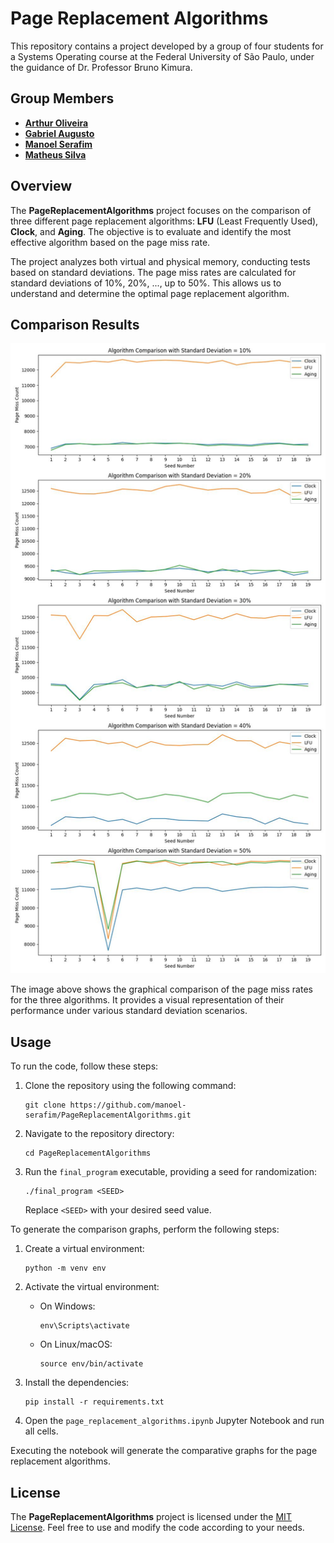 # Page Replacement Algorithms

This repository contains a project developed by a group of four students for a Systems Operating course at the Federal University of São Paulo, under the guidance of Dr. Professor Bruno Kimura.

## Group Members

- [**Arthur Oliveira**](https://github.com/Arthur-so)
- [**Gabriel Augusto**](https://github.com/gbeloso)
- [**Manoel Serafim**](https://github.com/manoel-serafim)
- [**Matheus Silva**](https://github.com/matheuxito)

## Overview

The **PageReplacementAlgorithms** project focuses on the comparison of three different page replacement algorithms: **LFU** (Least Frequently Used), **Clock**, and **Aging**. The objective is to evaluate and identify the most effective algorithm based on the page miss rate.

The project analyzes both virtual and physical memory, conducting tests based on standard deviations. The page miss rates are calculated for standard deviations of 10%, 20%, ..., up to 50%. This allows us to understand and determine the optimal page replacement algorithm.

## Comparison Results

![Comparison](img/comparison.jpg)

The image above shows the graphical comparison of the page miss rates for the three algorithms. It provides a visual representation of their performance under various standard deviation scenarios.

## Usage

To run the code, follow these steps:

1. Clone the repository using the following command:
   ```
   git clone https://github.com/manoel-serafim/PageReplacementAlgorithms.git
   ```

2. Navigate to the repository directory:
   ```
   cd PageReplacementAlgorithms
   ```

3. Run the `final_program` executable, providing a seed for randomization:
   ```
   ./final_program <SEED>
   ```
   Replace `<SEED>` with your desired seed value.

To generate the comparison graphs, perform the following steps:

1. Create a virtual environment:
   ```
   python -m venv env
   ```

2. Activate the virtual environment:
   - On Windows:
     ```
     env\Scripts\activate
     ```
   - On Linux/macOS:
     ```
     source env/bin/activate
     ```

3. Install the dependencies:
   ```
   pip install -r requirements.txt
   ```

4. Open the `page_replacement_algorithms.ipynb` Jupyter Notebook and run all cells.

Executing the notebook will generate the comparative graphs for the page replacement algorithms.

## License

The **PageReplacementAlgorithms** project is licensed under the [MIT License](LICENSE). Feel free to use and modify the code according to your needs.

